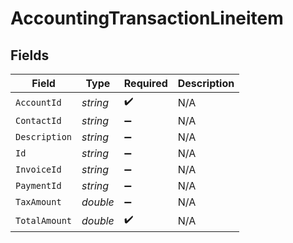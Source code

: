 # AccountingTransactionLineitem


## Fields

| Field              | Type               | Required           | Description        |
| ------------------ | ------------------ | ------------------ | ------------------ |
| `AccountId`        | *string*           | :heavy_check_mark: | N/A                |
| `ContactId`        | *string*           | :heavy_minus_sign: | N/A                |
| `Description`      | *string*           | :heavy_minus_sign: | N/A                |
| `Id`               | *string*           | :heavy_minus_sign: | N/A                |
| `InvoiceId`        | *string*           | :heavy_minus_sign: | N/A                |
| `PaymentId`        | *string*           | :heavy_minus_sign: | N/A                |
| `TaxAmount`        | *double*           | :heavy_minus_sign: | N/A                |
| `TotalAmount`      | *double*           | :heavy_check_mark: | N/A                |